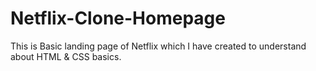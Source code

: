 # Netflix-Clone-Homepage
This is Basic landing page of Netflix which I have created to understand about HTML & CSS basics.
